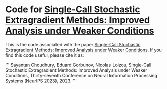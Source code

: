 # Code for [Single-Call Stochastic Extragradient Methods: Improved Analysis under Weaker Conditions](https://arxiv.org/abs/2302.14043)

This is the code associated with the paper [Single-Call Stochastic Extragradient Methods: Improved Analysis under Weaker Conditions](https://arxiv.org/abs/2302.14043). If you find this code useful, please cite it as:

'''
Sayantan Choudhury, Eduard Gorbunov, Nicolas Loizou, Single-Call Stochastic Extragradient Methods: Improved Analysis under Weaker Conditions, Thirty-seventh Conference on Neural Information Processing Systems (NeurIPS 2023), 2023.
'''
